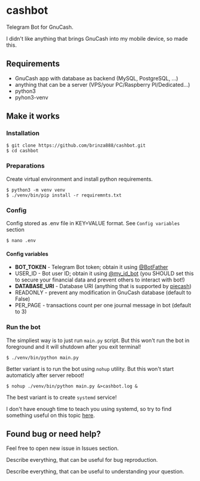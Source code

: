 # cashbot
Telegram Bot for GnuCash.

I didn't like anything that brings GnuCash into my mobile device, so made this.

## Requirements
- GnuCash app with database as backend (MySQL, PostgreSQL, ...)
- anything that can be a server (VPS/your PC/Raspberry PI/Dedicated...)
- python3
- pyhon3-venv

## Make it works
### Installation
```
$ git clone https://github.com/brinza888/cashbot.git
$ cd cashbot
```

### Preparations
Create virtual environment and install python requirements.
```
$ python3 -m venv venv
$ ./venv/bin/pip install -r requiremnts.txt
```

### Config
Config stored as .env file in KEY=VALUE format. See `Config variables` section
```
$ nano .env
```
#### Config variables
- **BOT_TOKEN** - Telegram Bot token; obtain it using [@BotFather](https://t.me/BotFather)
- USER_ID - Bot user ID; obtain it using [@my_id_bot](https://t.me/my_id_bot) (you SHOULD set this to secure your financial data and prevent others to interact with bot!)
- **DATABASE_URI** - Database URI (anything that is supported by [piecash](https://piecash.readthedocs.io/en/master/tutorial/index_existing.html#opening-an-existing-book))
- READONLY - prevent any modification in GnuCash database (default to False)
- PER_PAGE - transactions count per one journal message in bot (default to 3)

### Run the bot
The simpliest way is to just run `main.py` script. But this won't run the bot in foreground and it will shutdown after you exit terminal!
```
$ ./venv/bin/python main.py
```
Better variant is to run the bot using `nohup` utility. But this won't start automaticly after server reboot!
```
$ nohup ./venv/bin/python main.py &>cashbot.log &
```
The best variant is to create `systemd` service!

I don't have enough time to teach you using systemd, so try to find something useful on this topic [here](https://www.google.com/search?q=systemd+service+example).

## Found bug or need help?
Feel free to open new issue in Issues section.

Describe everything, that can be useful for bug reproduction.

Describe everything, that can be useful to understanding your question.
